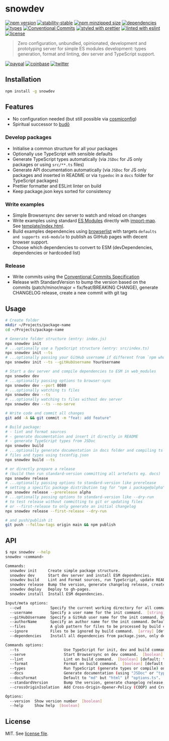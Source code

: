 # snowdev

[![npm version](https://img.shields.io/npm/v/snowdev)](https://www.npmjs.com/package/snowdev)
[![stability-stable](https://img.shields.io/badge/stability-stable-green.svg)](https://www.npmjs.com/package/snowdev)
[![npm minzipped size](https://img.shields.io/bundlephobia/minzip/snowdev)](https://bundlephobia.com/package/snowdev)
[![dependencies](https://img.shields.io/librariesio/release/npm/snowdev)](https://github.com/dmnsgn/snowdev/blob/main/package.json)
[![types](https://img.shields.io/npm/types/snowdev)](https://github.com/microsoft/TypeScript)
[![Conventional Commits](https://img.shields.io/badge/Conventional%20Commits-1.0.0-fa6673.svg)](https://conventionalcommits.org)
[![styled with prettier](https://img.shields.io/badge/styled_with-Prettier-f8bc45.svg?logo=prettier)](https://github.com/prettier/prettier)
[![linted with eslint](https://img.shields.io/badge/linted_with-ES_Lint-4B32C3.svg?logo=eslint)](https://github.com/eslint/eslint)
[![license](https://img.shields.io/github/license/dmnsgn/snowdev)](https://github.com/snowdev/snowdev/blob/main/LICENSE)

> Zero configuration, unbundled, opinionated, development and prototyping server for simple ES modules development: types generation, format and linting, dev server and TypeScript support.

[![paypal](https://img.shields.io/badge/donate-paypal-informational?logo=paypal)](https://paypal.me/dmnsgn)
[![coinbase](https://img.shields.io/badge/donate-coinbase-informational?logo=coinbase)](https://commerce.coinbase.com/checkout/56cbdf28-e323-48d8-9c98-7019e72c97f3)
[![twitter](https://img.shields.io/twitter/follow/dmnsgn?style=social)](https://twitter.com/dmnsgn)

## Installation

```bash
npm install -g snowdev
```

## Features

- No configuration needed (but still possible via [cosmiconfig](https://github.com/davidtheclark/cosmiconfig))
- Spiritual successor to [budō](https://github.com/mattdesl/budo/)

### Develop packages

- Initialise a common structure for all your packages
- Optionally use TypeScript with sensible defaults
- Generate TypeScript types automatically (via `JSDoc` for JS only packages or using `src/**.ts` files)
- Generate API documentation automatically (via `JSDoc` for JS only packages and inserted in README or via `typedoc` in a `docs` folder for TypeScript packages)
- Prettier formatter and ESLint linter on build
- Keep package.json keys sorted for consistency

### Write examples

- Simple Browsersync dev server to watch and reload on changes
- Write examples using standard [ES Modules](https://developer.mozilla.org/en-US/docs/Web/JavaScript/Guide/Modules) directly with [import-map](https://github.com/WICG/import-maps). See [template/index.html](template/index.html).
- Build examples dependencies using [browserlist](https://github.com/browserslist/browserslist) with targets `defaults and supports es6-module` to publish as GitHub pages with decent browser support.
- Choose which dependencies to convert to ESM (devDependencies, dependencies or hardcoded list)

### Release

- Write commits using the [Conventional Commits Specification](https://www.conventionalcommits.org/en/v1.0.0/)
- Release with StandardVersion to bump the version based on the commits (patch/minor/major = fix/feat/BREAKING CHANGE), generate CHANGELOG release, create a new commit with git tag

## Usage

```bash
# Create folder
mkdir ~/Projects/package-name
cd ~/Projects/package-name

# Generate folder structure (entry: index.js)
npx snowdev init
# ...optionally use a TypeScript structure (entry: src/index.ts)
npx snowdev init --ts
# ...optionally passing your GitHub username if different from `npm whoami`
npx snowdev init --ts --gitHubUsername YourUsername

# Start a dev server and compile dependencies to ESM in web_modules
npx snowdev dev
# ...optionally passing options to browser-sync
npx snowdev dev --port 8080
# ...optionally watching ts files
npx snowdev dev --ts
# ...optionally watching ts files without dev server
npx snowdev dev --ts --no-serve

# Write code and commit all changes
git add -A && git commit -m "feat: add feature"

# Build package:
# - lint and format sources
# - generate documentation and insert it directly in README
# - generate TypeScript types from JSDoc
npx snowdev build
# ...optionally generate documentation in docs folder and compiling ts
# files and types using tsconfig.json
npx snowdev build --ts

# or directly prepare a release
# (build then run standard-version committing all artefacts eg. docs)
npx snowdev release
# ...optionally passing options to standard-version like prerelease
# setting a specific package distribution tag for "npm i package@alpha"
npx snowdev release --prerelease alpha
# ...optionally passing options to standard-version like --dry-run
# to test release without committing to git or updating files
# or --first-release to only generate an initial changelog
npx snowdev release --first-release --dry-run

# and push/publish it
git push --follow-tags origin main && npm publish
```

## API

```bash
$ npx snowdev --help
snowdev <command>

Commands:
  snowdev init     Create simple package structure.
  snowdev dev      Start dev server and install ESM dependencies.
  snowdev build    Lint and Format sources, run TypeScript, update README API.
  snowdev release  Bump the version, generate changelog release, create a new commit with git tag.
  snowdev deploy   Deploy to gh-pages.
  snowdev install  Install ESM dependencies.

Input/meta options:
  --cwd             Specify the current working directory for all commands.  [string] [default: process.cwd()]
  --username        Specify a user name for the init command.  [string] [default: $ npm profile get name]
  --gitHubUsername  Specify a GitHub user name for the init command. Default from current npm profile or scraped from profile page.  [string] [default: options.username]
  --authorName      Specify an author name for the init command. Default from current npm profile or scraped from profile page.  [string] [default: $ npm profile get fullname]
  --files           A glob pattern for files to be processed by build command. All JS and TS files in root or "src/" folder.  [string] [default: "{*.+(t|j||mj)s,src/**/*.+(t|j||mj)s}"]
  --ignore          Files to be ignored by build command.  [array] [default: ["**/node_modules/**", "**/web_modules/**"]]
  --dependencies    Install all dependencies from package.json, only devDependencies ("dev"), only dependencies ("prod") or an array of dependency as ES module into web_modules.  [string] [choices: "all", "dev", "prod"] [default: all]

Commands options:
  --ts                    Use TypeScript for init, dev and build commands (create index.ts, watch files or build files). Auto-detected if a "tsconfig.json" is detected with a "compilerOptions.outDir" set.  [boolean] [default: undefined]
  --serve                 Start Browsersync on dev command.  [boolean] [default: true]
  --lint                  Lint on build command.  [boolean] [default: true]
  --format                Format on build command.  [boolean] [default: true]
  --types                 Run TypeScript (generate types or compile) on build command or watch on dev command.  [boolean] [default: true]
  --docs                  Generate documentation (using "JSDoc" or "typedoc") in file (between "options.docsStart" and "options.docsEnd") or directory. Default to "README.md" but "docs" if "options.ts".  [string] [default: undefined]
  --docsFormat            Default to "md" but "html" if "options.ts".  [string] [choices: "md", "html"] [default: undefined]
  --standardVersion       Bump the version, generate changelog release, create a new commit with git tag on release command.  [default: true]
  --crossOriginIsolation  Add Cross-Origin-Opener-Policy (COOP) and Cross-Origin-Embedder-Policy (COEP) headers to browsersync. Required for the use of SharedArrayBuffer.  [boolean] [default: false]

Options:
  --version  Show version number  [boolean]
  --help     Show help  [boolean]
```

## License

MIT. See [license file](https://github.com/dmnsgn/snowdev/blob/main/LICENSE.md).
